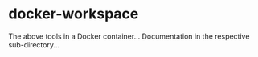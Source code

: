 # docker-workspace

The above tools in a Docker container... Documentation in the respective sub-directory...
